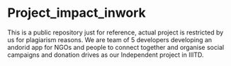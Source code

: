 # Project_impact_inwork

This is a public repository just for reference, actual project is restricted by us for plagiarism reasons. We are team of 5 developers developing an andorid app for NGOs and people to connect together and organise social campaigns and donation drives as our Independent project in IIITD.
